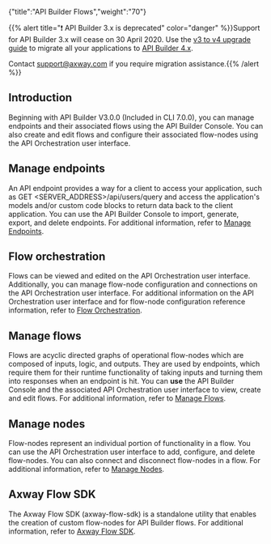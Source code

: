 {"title":"API Builder Flows","weight":"70"}

{{% alert title="❗️ API Builder 3.x is deprecated" color="danger" %}}Support for API Builder 3.x will cease on 30 April 2020. Use the [v3 to v4 upgrade guide](https://docs.axway.com/bundle/API_Builder_4x_allOS_en/page/api_builder_v3_to_v4_upgrade_guide.html) to migrate all your applications to [API Builder 4.x](https://docs.axway.com/bundle/API_Builder_4x_allOS_en/page/api_builder_getting_started_guide.html).

Contact [support@axway.com](mailto:support@axway.com) if you require migration assistance.{{% /alert %}}

## Introduction

Beginning with API Builder V3.0.0 (Included in CLI 7.0.0), you can manage endpoints and their associated flows using the API Builder Console. You can also create and edit flows and configure their associated flow-nodes using the API Orchestration user interface.

## Manage endpoints

An API endpoint provides a way for a client to access your application, such as GET <SERVER\_ADDRESS>/api/users/query and access the application's models and/or custom code blocks to return data back to the client application. You can use the API Builder Console to import, generate, export, and delete endpoints. For additional information, refer to [Manage Endpoints](/docs/appc/Axway_API_Builder/API_Builder/API_Builder_Developer_Guide/API_Builder_Flows/Manage_Endpoints/).

## Flow orchestration

Flows can be viewed and edited on the API Orchestration user interface. Additionally, you can manage flow-node configuration and connections on the API Orchestration user interface. For additional information on the API Orchestration user interface and for flow-node configuration reference information, refer to [Flow Orchestration](/docs/appc/Axway_API_Builder/API_Builder/API_Builder_Developer_Guide/API_Builder_Flows/Flow_Orchestration/).

## Manage flows

Flows are acyclic directed graphs of operational flow-nodes which are composed of inputs, logic, and outputs. They are used by endpoints, which require them for their runtime functionality of taking inputs and turning them into responses when an endpoint is hit. You can **use** the API Builder Console and the associated API Orchestration user interface to view, create and edit flows. For additional information, refer to [Manage Flows](/docs/appc/Axway_API_Builder/API_Builder/API_Builder_Developer_Guide/API_Builder_Flows/Manage_Flows/).

## Manage nodes

Flow-nodes represent an individual portion of functionality in a flow. You can use the API Orchestration user interface to add, configure, and delete flow-nodes. You can also connect and disconnect flow-nodes in a flow. For additional information, refer to [Manage Nodes](/docs/appc/Axway_API_Builder/API_Builder/API_Builder_Developer_Guide/API_Builder_Flows/Manage_Nodes/).

## Axway Flow SDK

The Axway Flow SDK (axway-flow-sdk) is a standalone utility that enables the creation of custom flow-nodes for API Builder flows. For additional information, refer to [Axway Flow SDK](/docs/appc/Axway_API_Builder/API_Builder/API_Builder_Developer_Guide/API_Builder_Flows/Axway_Flow_SDK/).
